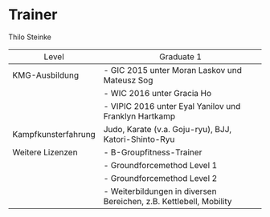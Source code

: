 Trainer
==============
Thilo Steinke

|<span style="font-weight:normal">Level</span> | <span style="font-weight:normal">Graduate 1</span>|
|---------------|---------------------------------------------|
|KMG-Ausbildung| - GIC 2015 unter Moran Laskov und Mateusz Sog |
||- WIC 2016 unter Gracia Ho |
||- VIPIC 2016 unter Eyal Yanilov und Franklyn Hartkamp |
|Kampfkunsterfahrung  | Judo, Karate (v.a. Goju-ryu), BJJ, Katori-Shinto-Ryu |
|Weitere Lizenzen |- B-Groupfitness-Trainer |
||- Groundforcemethod Level 1 |
||- Groundforcemethod Level 2 |
||- Weiterbildungen in diversen Bereichen, z.B. Kettlebell, Mobility |



